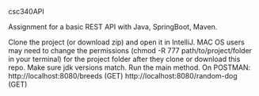 csc340API

Assignment for a basic REST API with Java, SpringBoot, Maven.

Clone the project (or download zip) and open it in IntelliJ.
MAC OS users may need to change the permissions (chmod -R 777 path/to/project/folder in your terminal) for the project folder after they clone or download this repo.
Make sure jdk versions match.
Run the main method.
On POSTMAN:
http://localhost:8080/breeds (GET)
http://localhost:8080/random-dog (GET)

